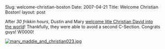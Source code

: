 Slug: welcome-christian-boston
Date: 2007-04-21
Title: Welcome Christian Boston!
layout: post

After *30 frikkin hours*, Dustin and Mary [welcome litle Christian David into the world](http://photos.theyoungbostons.com/v/christians_first_days/mary_maddie_and_christian+023.jpg.html)! Thankfully, they were able to avoid a second C-Section. Congrats guys! W0000!

<a href="http://photos.theyoungbostons.com/v/christians_first_days/mary_maddie_and_christian+023.jpg.html"><img alt="mary_maddie_and_christian023.jpg" border="0" class="at-xid-6a010534988cd3970b0120a5b3679d970c" src="http://steveivy.typepad.com/.a/6a010534988cd3970b0120a5b3679d970c-pi" /></a>
